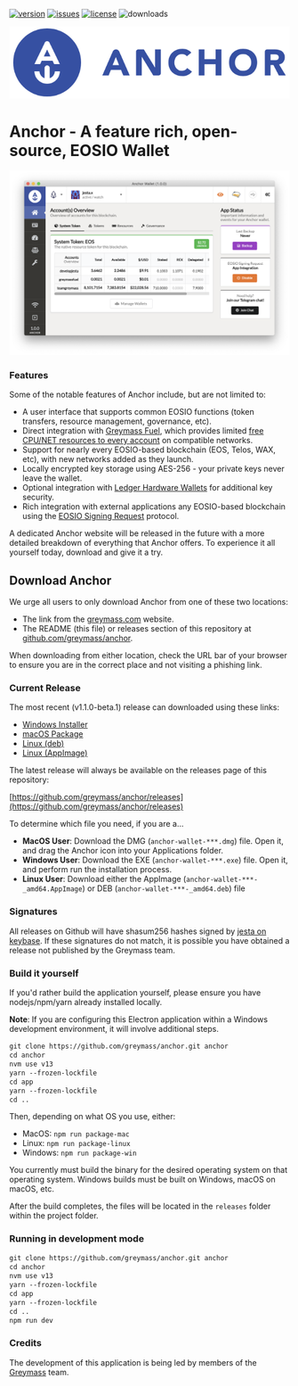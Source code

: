 [![version](https://img.shields.io/github/release/greymass/anchor/all.svg)](https://github.com/greymass/anchor/releases)
[![issues](https://img.shields.io/github/issues/greymass/anchor.svg)](https://github.com/greymass/anchor/issues)
[![license](https://img.shields.io/badge/license-MIT-blue.svg)](https://raw.githubusercontent.com/greymass/anchor/master/LICENSE)
![downloads](https://img.shields.io/github/downloads/greymass/anchor/total.svg)

![Anchor Logo](https://raw.githubusercontent.com/greymass/anchor/master/internals/img/anchor.png)

# Anchor - A feature rich, open-source, EOSIO Wallet

![Anchor Screenshot 1](https://raw.githubusercontent.com/greymass/anchor/master/internals/img/anchor-ss1.png)

### Features

Some of the notable features of Anchor include, but are not limited to:

- A user interface that supports common EOSIO functions (token transfers, resource management, governance, etc).
- Direct integration with [Greymass Fuel](http://greymass.com/fuel), which provides limited [free CPU/NET resources to every account](https://greymass.com/en/blog/5ms-worth-of-free-transactions-available-now-in-anchor-wallet-wallet/) on compatible networks.
- Support for nearly every EOSIO-based blockchain (EOS, Telos, WAX, etc), with new networks added as they launch.
- Locally encrypted key storage using AES-256 - your private keys never leave the wallet.
- Optional integration with [Ledger Hardware Wallets](https://www.ledger.com/) for additional key security.
- Rich integration with external applications any EOSIO-based blockchain using the [EOSIO Signing Request](https://github.com/greymass/eosio-signing-request) protocol.

A dedicated Anchor website will be released in the future with a more detailed breakdown of everything that Anchor offers. To experience it all yourself today, download and give it a try.

## Download Anchor

We urge all users to only download Anchor from one of these two locations:

- The link from the [greymass.com](https://greymass.com) website.
- The README (this file) or releases section of this repository at [github.com/greymass/anchor](https://github.com/greymass/anchor).

When downloading from either location, check the URL bar of your browser to ensure you are in the correct place and not visiting a phishing link.

### Current Release

The most recent (v1.1.0-beta.1) release can downloaded using these links:

- [Windows Installer](https://github.com/greymass/anchor/releases/download/v1.1.0-beta.1/win-anchor-wallet-1.1.0-beta.1.exe)
- [macOS Package](https://github.com/greymass/anchor/releases/download/v1.1.0-beta.1/mac-anchor-wallet-1.1.0-beta.1.dmg)
- [Linux (deb)](https://github.com/greymass/anchor/releases/download/v1.1.0-beta.1/linux-anchor-wallet-1.1.0-beta.1-amd64.deb)
- [Linux (AppImage)](https://github.com/greymass/anchor/releases/download/v1.1.0-beta.1/linux-anchor-wallet-1.1.0-beta.1-x86_64.AppImage)

The latest release will always be available on the releases page of this repository:

[https://github.com/greymass/anchor/releases](https://github.com/greymass/anchor/releases)

To determine which file you need, if you are a...

- **MacOS User**: Download the DMG (`anchor-wallet-***.dmg`) file. Open it, and drag the Anchor icon into your Applications folder.
- **Windows User**: Download the EXE (`anchor-wallet-***.exe`) file. Open it, and perform run the installation process.
- **Linux User**: Download either the AppImage (`anchor-wallet-***-_amd64.AppImage`) or DEB (`anchor-wallet-***-_amd64.deb`) file

### Signatures

All releases on Github will have shasum256 hashes signed by [jesta on keybase](https://keybase.io/jesta). If these signatures do not match, it is possible you have obtained a release not published by the Greymass team.

### Build it yourself


If you'd rather build the application yourself, please ensure you have nodejs/npm/yarn already installed locally.

**Note**: If you are configuring this Electron application within a Windows development environment, it will involve additional steps.

```
git clone https://github.com/greymass/anchor.git anchor
cd anchor
nvm use v13
yarn --frozen-lockfile
cd app
yarn --frozen-lockfile
cd ..
```

Then, depending on what OS you use, either:

- MacOS: `npm run package-mac`
- Linux: `npm run package-linux`
- Windows: `npm run package-win`

You currently must build the binary for the desired operating system on that operating system. Windows builds must be built on Windows, macOS on macOS, etc.

After the build completes, the files will be located in the `releases` folder within the project folder.

### Running in development mode

```
git clone https://github.com/greymass/anchor.git anchor
cd anchor
nvm use v13
yarn --frozen-lockfile
cd app
yarn --frozen-lockfile
cd ..
npm run dev
```

### Credits

The development of this application is being led by members of the [Greymass](https://greymass.com) team.
